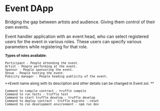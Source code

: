 # Event DApp

Bridging the gap between artists and audience. Giving them control of their own events.

Event handler application with an event head, who can select registered users for the event in various roles. These users can specify various parameters while registering for that role.


<small>
  
**Types of roles available:**
```
Participant - People attending the event.
Artist - People performing at the event.
Sponsor - People sponsoring the event.
Venue - People hosting the event.
Pubicity manager - People heading publicity of the event.
```

**Event name along with its description and other details can be changed in Event.sol. **
```
Command to compile contract - truffle compile
Command to run tests - truffle test
Command to start truffle develop - truffle develop
Command to deploy contract - truffle migrate --reset
Command to run development environment - npm run dev
```
</small>

